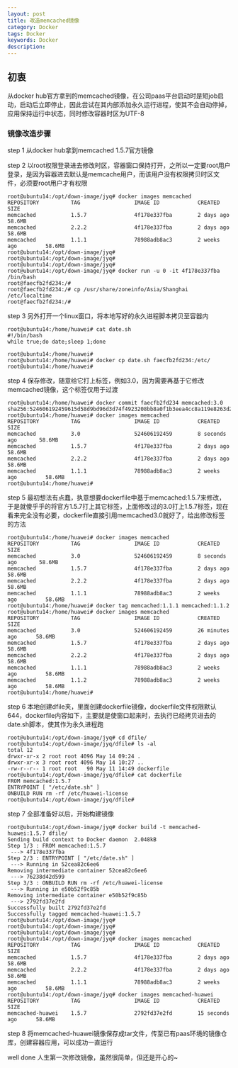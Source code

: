 ```yaml
---
layout: post
title: 改造memcached镜像
category: Docker
tags: Docker
keywords: Docker
description: 
---
```


## 初衷
从docker hub官方拿到的memcached镜像，在公司paas平台启动时是短job启动，启动后立即停止，因此尝试在其内部添加永久运行进程，使其不会自动停掉，应用保持运行中状态，同时修改容器时区为UTF-8

### 镜像改造步骤
step 1
从docker hub拿到memcached 1.5.7官方镜像

step 2
以root权限登录进去修改时区，容器窗口保持打开，之所以一定要root用户登录，是因为容器进去默认是memcache用户，而该用户没有权限拷贝时区文件，必须要root用户才有权限
```
root@ubuntu14:/opt/down-image/jyq# docker images memcached
REPOSITORY          TAG                 IMAGE ID            CREATED             SIZE
memcached           1.5.7               4f178e337fba        2 days ago          58.6MB
memcached           2.2.2               4f178e337fba        2 days ago          58.6MB
memcached           1.1.1               78988adb8ac3        2 weeks ago         58.6MB
root@ubuntu14:/opt/down-image/jyq# 
root@ubuntu14:/opt/down-image/jyq# 
root@ubuntu14:/opt/down-image/jyq# 
root@ubuntu14:/opt/down-image/jyq# docker run -u 0 -it 4f178e337fba /bin/bash
root@faecfb2fd234:/# 
root@faecfb2fd234:/# cp /usr/share/zoneinfo/Asia/Shanghai /etc/localtime 
root@faecfb2fd234:/# 
```

step 3
另外打开一个linux窗口，将本地写好的永久进程脚本拷贝至容器内
```
root@ubuntu14:/home/huawei# cat date.sh 
#!/bin/bash
while true;do date;sleep 1;done

root@ubuntu14:/home/huawei# 
root@ubuntu14:/home/huawei# docker cp date.sh faecfb2fd234:/etc/
root@ubuntu14:/home/huawei# 
```

step 4
保存修改，随意给它打上标签，例如3.0，因为需要再基于它修改memcached镜像，这个标签仅用于过渡
```
root@ubuntu14:/home/huawei# docker commit faecfb2fd234 memcached:3.0
sha256:524606192459615d58d9bd96d3d74f4923208bb8a0f1b3eea4cc8a119e8263d2
root@ubuntu14:/home/huawei# docker images memcached
REPOSITORY          TAG                 IMAGE ID            CREATED             SIZE
memcached           3.0                 524606192459        8 seconds ago       58.6MB
memcached           1.5.7               4f178e337fba        2 days ago          58.6MB
memcached           2.2.2               4f178e337fba        2 days ago          58.6MB
memcached           1.1.1               78988adb8ac3        2 weeks ago         58.6MB
root@ubuntu14:/home/huawei# 
```

step 5
最初想法有点蠢，执意想要dockerfile中基于memcached:1.5.7来修改，于是就傻乎乎的将官方1.5.7打上其它标签，上面修改过的3.0打上1.5.7标签，现在看来完全没有必要，dockerfile直接引用memcached3.0就好了，给出修改标签的方法
```
root@ubuntu14:/home/huawei# docker images memcached
REPOSITORY          TAG                 IMAGE ID            CREATED             SIZE
memcached           3.0                 524606192459        8 seconds ago       58.6MB
memcached           1.5.7               4f178e337fba        2 days ago          58.6MB
memcached           2.2.2               4f178e337fba        2 days ago          58.6MB
memcached           1.1.1               78988adb8ac3        2 weeks ago         58.6MB
root@ubuntu14:/home/huawei# docker tag memcached:1.1.1 memcached:1.1.2
root@ubuntu14:/home/huawei# docker images memcached
REPOSITORY          TAG                 IMAGE ID            CREATED             SIZE
memcached           3.0                 524606192459        26 minutes ago      58.6MB
memcached           1.5.7               4f178e337fba        2 days ago          58.6MB
memcached           2.2.2               4f178e337fba        2 days ago          58.6MB
memcached           1.1.1               78988adb8ac3        2 weeks ago         58.6MB
memcached           1.1.2               78988adb8ac3        2 weeks ago         58.6MB
root@ubuntu14:/home/huawei# 
```

step 6
本地创建dfile夹，里面创建dockerfile镜像，dockerfile文件权限默认644，dockerfile内容如下，主要就是使窗口起来时，去执行已经拷贝进去的date.sh脚本，使其作为永久进程跑
```
root@ubuntu14:/opt/down-image/jyq# cd dfile/
root@ubuntu14:/opt/down-image/jyq/dfile# ls -al
total 12
drwxr-xr-x 2 root root 4096 May 14 09:24 .
drwxr-xr-x 3 root root 4096 May 14 10:27 ..
-rw-r--r-- 1 root root   90 May 11 14:49 dockerfile
root@ubuntu14:/opt/down-image/jyq/dfile# cat dockerfile 
FROM memcached:1.5.7
ENTRYPOINT [ "/etc/date.sh" ]
ONBUILD RUN rm -rf /etc/huawei-license
root@ubuntu14:/opt/down-image/jyq/dfile# 
```


step 7
全部准备好以后，开始构建镜像
```
root@ubuntu14:/opt/down-image/jyq# docker build -t memcached-huawei:1.5.7 dfile/
Sending build context to Docker daemon  2.048kB
Step 1/3 : FROM memcached:1.5.7
 ---> 4f178e337fba
Step 2/3 : ENTRYPOINT [ "/etc/date.sh" ]
 ---> Running in 52cea82c6ee6
Removing intermediate container 52cea82c6ee6
 ---> 76238d42d599
Step 3/3 : ONBUILD RUN rm -rf /etc/huawei-license
 ---> Running in e50b52f9c85b
Removing intermediate container e50b52f9c85b
 ---> 2792fd37e2fd
Successfully built 2792fd37e2fd
Successfully tagged memcached-huawei:1.5.7
root@ubuntu14:/opt/down-image/jyq# 
root@ubuntu14:/opt/down-image/jyq# 
root@ubuntu14:/opt/down-image/jyq# 
root@ubuntu14:/opt/down-image/jyq# docker images memcached
REPOSITORY          TAG                 IMAGE ID            CREATED             SIZE
memcached           1.5.7               4f178e337fba        2 days ago          58.6MB
memcached           2.2.2               4f178e337fba        2 days ago          58.6MB
memcached           1.1.1               78988adb8ac3        2 weeks ago         58.6MB
root@ubuntu14:/opt/down-image/jyq# docker images memcached-huawei
REPOSITORY          TAG                 IMAGE ID            CREATED             SIZE
memcached-huawei    1.5.7               2792fd37e2fd        15 seconds ago      58.6MB
```

step 8
将memcached-huawei镜像保存成tar文件，传至已有paas环境的镜像仓库，创建容器应用，可以成功一直运行


well done
人生第一次修改镜像，虽然很简单，但还是开心的~
